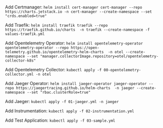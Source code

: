Add Certmanager:
`helm install cert-manager cert-manager --repo https://charts.jetstack.io -n cert-manager --create-namespace --set "crds.enabled=true"`

Add Traefik:
`helm install traefik traefik --repo https://traefik.github.io/charts  -n traefik --create-namespace -f values-traefik.yml`

Add Opentelemetry Operator:
`helm install opentelemetry-operator opentelemetry-operator --repo https://open-telemetry.github.io/opentelemetry-helm-charts  -n otel --create-namespace --set "manager.collectorImage.repository=otel/opentelemetry-collector-k8s"`

Add Opentelemetry Collector:
`kubectl apply -f 00-opentelemetry-collector.yml -n otel`

Add Jaeger Operator:
`helm install jaeger-operator jaeger-operator --repo https://jaegertracing.github.io/helm-charts  -n jaeger --create-namespace --set "rbac.clusterRole=true"`

Add Jaeger:
`kubectl apply -f 01-jaeger.yml -n jaeger`

Add Instrumentation:
`kubectl apply -f 02-instrumentation.yml`

Add Test Application:
`kubectl apply -f 03-sample.yml`
